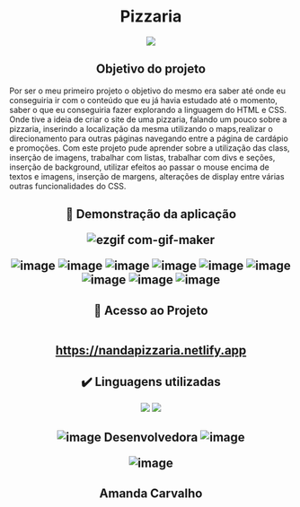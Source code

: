 <h1 align="center">Pizzaria</h1>

<p align="center">
<img src="https://img.shields.io/badge/Status-Conclu%C3%ADdo-brightgreen"/>
</p>

<h2 align="center"> 
    Objetivo do projeto
</h2>

Por ser o meu primeiro projeto o objetivo do mesmo era saber até onde eu conseguiria ir com o conteúdo que eu já havia estudado até o momento, saber o que eu conseguiria fazer explorando a linguagem do HTML e CSS. Onde tive a ideia de criar o site de uma pizzaria, falando um pouco sobre a pizzaria, inserindo a localização da mesma utilizando o maps,realizar o direcionamento para outras páginas navegando entre a página de cardápio e promoções. Com este projeto pude aprender sobre a utilização das class, inserção de imagens, trabalhar com listas, trabalhar com divs e seções, inserção de background, utilizar efeitos ao passar o mouse encima de textos e imagens, inserção de margens, alterações de display entre várias outras funcionalidades do CSS.


<h2 align="center"> 
    
📸 Demonstração da aplicação

![ezgif com-gif-maker](https://user-images.githubusercontent.com/121901080/216235366-00ddedb0-6409-401e-850a-07179f537e0e.gif)

![image](https://user-images.githubusercontent.com/121901080/216239507-3fb0a972-b9c5-4951-98ee-796fcf947c89.png)
![image](https://user-images.githubusercontent.com/121901080/216239543-ebc4a723-88af-41dc-b428-8cfabb5dbdff.png)
![image](https://user-images.githubusercontent.com/121901080/216239573-44f63309-f783-433d-a9d3-fb73430f82f0.png)
![image](https://user-images.githubusercontent.com/121901080/216239690-779b406a-2f26-460a-9ba9-97f861d17cb0.png)
![image](https://user-images.githubusercontent.com/121901080/216239733-dbed9c82-1e28-4c71-b80e-ff2294638cc2.png)
![image](https://user-images.githubusercontent.com/121901080/216239772-60753244-e481-4885-89d0-c271a52aaf6d.png)
![image](https://user-images.githubusercontent.com/121901080/216239831-a095b965-0523-4817-a7fd-fd2e9e7883fd.png)
![image](https://user-images.githubusercontent.com/121901080/216239875-baa9d4a5-e16c-4e59-b056-c9c00a15c830.png)
![image](https://user-images.githubusercontent.com/121901080/216239922-fd92f3c9-5687-481e-9dd8-ac528e2f7f1c.png)



</h2>


<h2 align="center"> 
   📁 Acesso ao Projeto <br><br>
    
https://nandapizzaria.netlify.app 
</h2>
 
 
<h2 align="center"> 
    ✔️ Linguagens utilizadas
</h2>

<p align="center">
<img src="https://img.shields.io/badge/-HTML-critical"/> <img src="https://img.shields.io/badge/-CSS-informational"/>
</p>

<h2 align="center"> 

![image](https://user-images.githubusercontent.com/121901080/216240259-cde3de16-257e-4a33-a83e-b0e20199f706.png)
Desenvolvedora
![image](https://user-images.githubusercontent.com/121901080/216240329-00619566-e448-4b91-bea4-f07035dfb985.png)



![image](https://user-images.githubusercontent.com/121901080/216240914-9c0751b9-409a-46d2-90e3-6b30443ce72b.png)

</h2>
<h2 align="center"> 
Amanda Carvalho
</h2>

